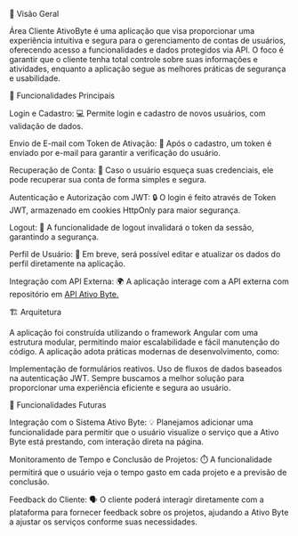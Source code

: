 🚀 Visão Geral

Área Cliente AtivoByte é uma aplicação que visa proporcionar uma experiência intuitiva e segura para o gerenciamento de contas de usuários, oferecendo acesso a funcionalidades e dados protegidos via API. O foco é garantir que o cliente tenha total controle sobre suas informações e atividades, enquanto a aplicação segue as melhores práticas de segurança e usabilidade.

🔑 Funcionalidades Principais

Login e Cadastro: 💻
Permite login e cadastro de novos usuários, com validação de dados.

Envio de E-mail com Token de Ativação: 📧
Após o cadastro, um token é enviado por e-mail para garantir a verificação do usuário.

Recuperação de Conta: 🔑
Caso o usuário esqueça suas credenciais, ele pode recuperar sua conta de forma simples e segura.

Autenticação e Autorização com JWT: 🔒
O login é feito através de Token JWT, armazenado em cookies HttpOnly para maior segurança.

Logout: 🚪
A funcionalidade de logout invalidará o token da sessão, garantindo a segurança.

Perfil de Usuário: 👤
Em breve, será possível editar e atualizar os dados do perfil diretamente na aplicação.

Integração com API Externa: 🌍
A aplicação interage com a API externa com repositório em [API Ativo Byte.](https://github.com/MatheusKoszudikass/api_login_cl_ativo_byte)

🏗️ Arquitetura

A aplicação foi construída utilizando o framework Angular com uma estrutura modular, permitindo maior escalabilidade e fácil manutenção do código. A aplicação adota práticas modernas de desenvolvimento, como:

Implementação de formulários reativos.
Uso de fluxos de dados baseados na autenticação JWT.
Sempre buscamos a melhor solução para proporcionar uma experiência eficiente e segura ao usuário.

🚧 Funcionalidades Futuras

Integração com o Sistema Ativo Byte: 💡
Planejamos adicionar uma funcionalidade para permitir que o usuário visualize o serviço que a Ativo Byte está prestando, com interação direta na página.

Monitoramento de Tempo e Conclusão de Projetos: ⏱️
A funcionalidade permitirá que o usuário veja o tempo gasto em cada projeto e a previsão de conclusão.

Feedback do Cliente: 🗣️
O cliente poderá interagir diretamente com a plataforma para fornecer feedback sobre os projetos, ajudando a Ativo Byte a ajustar os serviços conforme suas necessidades.
